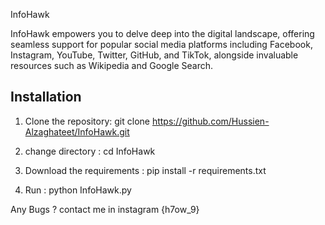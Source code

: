 
InfoHawk

InfoHawk empowers you to delve deep into the digital landscape, offering seamless support for popular social media platforms including Facebook, Instagram, YouTube, Twitter, GitHub, and TikTok, alongside invaluable resources such as Wikipedia and Google Search.

Installation
------------
1. Clone the repository: git clone https://github.com/Hussien-Alzaghateet/InfoHawk.git

2. change directory : cd InfoHawk

3. Download the requirements : pip install -r  requirements.txt

4. Run : python InfoHawk.py



Any Bugs ? contact me in instagram {h7ow_9}
